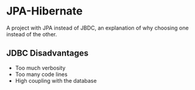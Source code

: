 # JPA-Hibernate
A project with JPA instead of JBDC, an explanation of why choosing one instead of the other.

## JDBC Disadvantages
- Too much verbosity
- Too many code lines
- High coupling with the database
